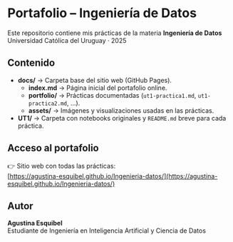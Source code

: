 # Portafolio – Ingeniería de Datos

Este repositorio contiene mis prácticas de la materia **Ingeniería de Datos**  
Universidad Católica del Uruguay · 2025

## Contenido
- **docs/** → Carpeta base del sitio web (GitHub Pages).
  - **index.md** → Página inicial del portafolio online.
  - **portfolio/** → Prácticas documentadas (`ut1-practica1.md`, `ut1-practica2.md`, …).
  - **assets/** → Imágenes y visualizaciones usadas en las prácticas.
- **UT1/** → Carpeta con notebooks originales y `README.md` breve para cada práctica.


## Acceso al portafolio
👉 Sitio web con todas las prácticas:  
[https://agustina-esquibel.github.io/Ingenieria-datos/](https://agustina-esquibel.github.io/Ingenieria-datos/)

## Autor
**Agustina Esquibel**  
Estudiante de Ingeniería en Inteligencia Artificial y Ciencia de Datos
